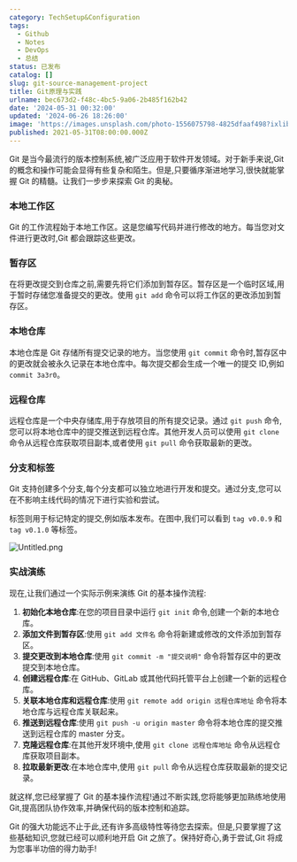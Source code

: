 ```yaml
---
category: TechSetup&Configuration
tags:
  - Github
  - Notes
  - DevOps
  - 总结
status: 已发布
catalog: []
slug: git-source-management-project
title: Git原理与实践
urlname: bec673d2-f48c-4bc5-9a06-2b485f162b42
date: '2024-05-31 00:32:00'
updated: '2024-06-26 18:26:00'
image: 'https://images.unsplash.com/photo-1556075798-4825dfaaf498?ixlib=rb-4.0.3&q=85&fm=jpg&crop=entropy&cs=srgb'
published: 2021-05-31T08:00:00.000Z
---
```


Git 是当今最流行的版本控制系统,被广泛应用于软件开发领域。对于新手来说,Git 的概念和操作可能会显得有些复杂和陌生。但是,只要循序渐进地学习,很快就能掌握 Git 的精髓。让我们一步步来探索 Git 的奥秘。


### 本地工作区


Git 的工作流程始于本地工作区。这是您编写代码并进行修改的地方。每当您对文件进行更改时,Git 都会跟踪这些更改。


### 暂存区


在将更改提交到仓库之前,需要先将它们添加到暂存区。暂存区是一个临时区域,用于暂时存储您准备提交的更改。使用 `git add` 命令可以将工作区的更改添加到暂存区。


### 本地仓库


本地仓库是 Git 存储所有提交记录的地方。当您使用 `git commit` 命令时,暂存区中的更改就会被永久记录在本地仓库中。每次提交都会生成一个唯一的提交 ID,例如 `commit 3a3r0`。


### 远程仓库


远程仓库是一个中央存储库,用于存放项目的所有提交记录。通过 `git push` 命令,您可以将本地仓库中的提交推送到远程仓库。其他开发人员可以使用 `git clone` 命令从远程仓库获取项目副本,或者使用 `git pull` 命令获取最新的更改。


### 分支和标签


Git 支持创建多个分支,每个分支都可以独立地进行开发和提交。通过分支,您可以在不影响主线代码的情况下进行实验和尝试。


标签则用于标记特定的提交,例如版本发布。在图中,我们可以看到 `tag v0.0.9` 和 `tag v0.1.0` 等标签。


![Untitled.png](https://prod-files-secure.s3.us-west-2.amazonaws.com/5d24fe63-e567-4804-86f9-9fdc62e13082/77b77e01-3aab-4add-bdbd-7f489727861d/Untitled.png?X-Amz-Algorithm=AWS4-HMAC-SHA256&X-Amz-Content-Sha256=UNSIGNED-PAYLOAD&X-Amz-Credential=ASIAZI2LB4663MOZQ6QJ%2F20250314%2Fus-west-2%2Fs3%2Faws4_request&X-Amz-Date=20250314T053710Z&X-Amz-Expires=3600&X-Amz-Security-Token=IQoJb3JpZ2luX2VjEJ3%2F%2F%2F%2F%2F%2F%2F%2F%2F%2FwEaCXVzLXdlc3QtMiJIMEYCIQCum2KSoocRJNJZ25EWy1REkSs74zjh79EQMNVGLyH9gQIhAP7HPEN3qNDUiu3T2g2%2F05XYvUBSZdIbcIe0naqvC9MvKogECOb%2F%2F%2F%2F%2F%2F%2F%2F%2F%2FwEQABoMNjM3NDIzMTgzODA1IgzAc%2Bstofui72UNE%2FMq3AMxXNmv2AbCzulviW%2Bz16SJuCbffQ%2B%2BhL7qz5jfHv2NgOofRDRBtFQvNT4vavxakhCUYF4NwQn3zmpEUTCiMK4B1P11vFebo5ZFK9jP0ZHxDWJJSFdDOu1xkzvY3wDlNAZpBtjW6t4%2B0eHT1AuDldQhtblRSm1JdLl6bEPyeGDln47RlgWKSNNfsj8oYfoYMtco78a%2B5piBO5XuexI16KStAzYR1Ag98AAZq7h9kRIbYmGCf6cqp0d8QbjNmyLpAeZBIvY4%2Fasivqt16GSo68ntqOhBSUfVtkecBLuT93y61JPwk2UZsS4YQwxYodJQ8sSRJFcaKKs5PoRzfzfqZ9Si3RgJ1aRRtvZfNNVRC%2BLBG6yZa4mkNedW3ASOh%2FxzwyJoJUtQhO1r6iS%2B0aT6yNMST0DLFXhzlB55GzAkMy%2B7WXZ41QlDhCa9t1QD4mp8hYNT3NaCBIV8T3KbQK9TKBcmtdnCLSwbp%2FW%2BtwYPNhOiSsjo9J5%2BMF91%2Bau6LAGXXPjhJJ6%2Fs%2Fo72aNcwoXSlXc%2FfZRI%2Bv5itr5CAkvCAYCsvtqNL2tSZFUoOL7AwjX59NInypH1%2BJHNXTILoXnmgAxl%2F4s6mNv%2BVmDiM8DXAZF%2BpRk%2FXNiMMkmY2vc%2BBTCg6s6%2BBjqkAR%2BghCZWLzfTMMtaQAqtBHk6DFlKYhD62QLqYT0UQxb1oP0CWl8VMNDj7NTLJtDJerzeRzoeOX27uUgYpb2RsIzkxYVMDTsBj%2FLgre849ipybgcllJmyA5ADu75AzGbc1wB9cdPXAXuI8lgA1rF%2BGdEJcHW3%2BrNrAhukfOwNpR7ie3fbkfA2mtKsJhqTIvsEz3kycNgLin1bQsGAco2UUZUk8Y5e&X-Amz-Signature=814673d1630a402223a8c63cf5221f12aadb49eae443f9164e067bf032fa2c1c&X-Amz-SignedHeaders=host&x-id=GetObject)


### 实战演练


现在,让我们通过一个实际示例来演练 Git 的基本操作流程:

1. **初始化本地仓库**:在您的项目目录中运行 `git init` 命令,创建一个新的本地仓库。
2. **添加文件到暂存区**:使用 `git add 文件名` 命令将新建或修改的文件添加到暂存区。
3. **提交更改到本地仓库**:使用 `git commit -m "提交说明"` 命令将暂存区中的更改提交到本地仓库。
4. **创建远程仓库**:在 GitHub、GitLab 或其他代码托管平台上创建一个新的远程仓库。
5. **关联本地仓库和远程仓库**:使用 `git remote add origin 远程仓库地址` 命令将本地仓库与远程仓库关联起来。
6. **推送到远程仓库**:使用 `git push -u origin master` 命令将本地仓库的提交推送到远程仓库的 master 分支。
7. **克隆远程仓库**:在其他开发环境中,使用 `git clone 远程仓库地址` 命令从远程仓库获取项目副本。
8. **拉取最新更改**:在本地仓库中,使用 `git pull` 命令从远程仓库获取最新的提交记录。

就这样,您已经掌握了 Git 的基本操作流程!通过不断实践,您将能够更加熟练地使用 Git,提高团队协作效率,并确保代码的版本控制和追踪。


Git 的强大功能远不止于此,还有许多高级特性等待您去探索。但是,只要掌握了这些基础知识,您就已经可以顺利地开启 Git 之旅了。保持好奇心,勇于尝试,Git 将成为您事半功倍的得力助手!

